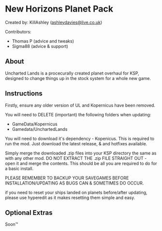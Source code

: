 New Horizons Planet Pack
==============================

Created by: KillAshley (ashleydavies@live.co.uk)

Contributors:
- Thomas P		(advice and tweaks)
- Sigma88		(advice & support)


About
-----
Uncharted Lands is a procecurally created planet overhaul for KSP, designed to change things up in the stock system for a whole new game.

Instructions
------------
Firstly, ensure any older version of UL and Kopernicus have been removed.

You will need to DELETE (important) the following folders when updating:
- GameData/Kopernicus
- Gamedata/UnchartedLands

You will need to download it's dependency - Kopenicus. This is required to run the mod.
Just download the latest release, & and hotfixes available.

Simply merge the downloaded .zip files into your KSP directory the same as with any other mod.
DO NOT EXTRACT THE .zip FILE STRAIGHT OUT - open it and merge the contents.
This should be all you are required to do for a basic install.

PLEASE REMEMBER TO BACKUP YOUR SAVEGAMES BEFORE INSTALLATION/UPDATING AS BUGS CAN & SOMETIMES DO OCCUR.

if you need to reset your ships landed on planets before/after updating, please use hyperedit as it makes resetting them simple and easy.


Optional Extras
---------------
Soon™